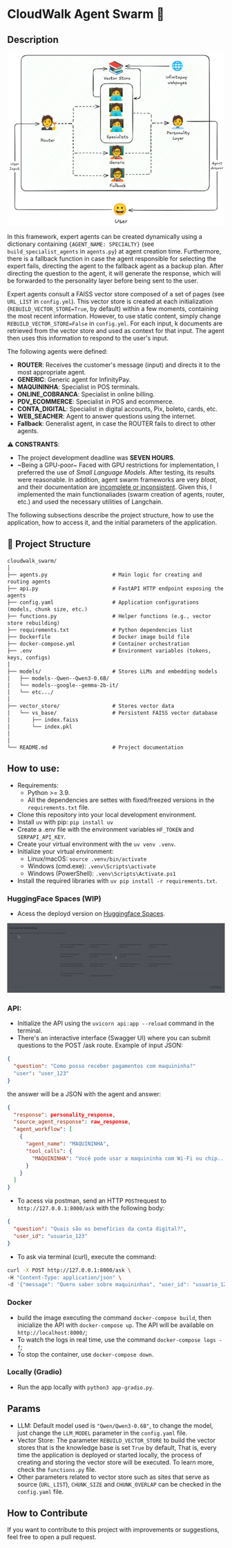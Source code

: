 # CloudWalk Agent Swarm 🐝
## Description
<img src="framework.png"> 

In this framework, expert agents can be created dynamically using a dictionary containing ``{AGENT_NAME: SPECIALTY}`` (see ``build_specialist_agents`` in ``agents.py``) at agent creation time. Furthermore, there is a fallback function in case the agent responsible for selecting the expert fails, directing the agent to the fallback agent as a backup plan. After directing the question to the agent, it will generate the response, which will be forwarded to the personality layer before being sent to the user.

Expert agents consult a FAISS vector store composed of a set of pages (see ``URL_LIST`` in ``config.yml``). This vector store is created at each initialization (``REBUILD_VECTOR_STORE=True``, by default) within a few moments, containing the most recent information. However, to use static content, simply change ``REBUILD_VECTOR_STORE=False`` in ``config.yml``. For each input, k documents are retrieved from the vector store and used as context for that input. The agent then uses this information to respond to the user's input.

The following agents were defined:
- **ROUTER**: Receives the customer's message (input) and directs it to the most appropriate agent.
- **GENERIC**: Generic agent for InfinityPay.
- **MAQUININHA**: Specialist in POS terminals.
- **ONLINE_COBRANCA**: Specialist in online billing.
- **PDV_ECOMMERCE**: Specialist in POS and ecommerce.
- **CONTA_DIGITAL**: Specialist in digital accounts, Pix, boleto, cards, etc.
- **WEB_SEACHER**: Agent to answer questions using the internet.
- **Fallback**: Generalist agent, in case the ROUTER fails to direct to other agents.

⚠️ **CONSTRANTS**: 
- The project development deadline was **SEVEN HOURS**.
- ~Being a GPU-poor~ Faced with GPU restrictions for implementation, I preferred the use of *Small Language Models*. After testing, its results were reasonable. In addition, agent swarm frameworks are very _bloat_, and their documentation are [incomplete or inconsistent](https://aiebr.substack.com/p/voce-nao-precisa-de-aum-framework). Given this, I implemented the main functionaliades (swarm creation of agents, router, etc.) and used the necessary utilities of Langchain.

The following subsections describe the project structure, how to use the application, how to access it, and the initial parameters of the application.

## 📂 Project Structure

```
cloudwalk_swarm/
│
├── agents.py                     # Main logic for creating and routing agents
├── api.py                        # FastAPI HTTP endpoint exposing the agents
├── config.yaml                   # Application configurations (models, chunk size, etc.)
├── functions.py                  # Helper functions (e.g., vector store rebuilding)
├── requirements.txt              # Python dependencies list
├── Dockerfile                    # Docker image build file
├── docker-compose.yml            # Container orchestration
├── .env                          # Environment variables (tokens, keys, configs)
│
├── models/                       # Stores LLMs and embedding models
│   ├── models--Qwen--Qwen3-0.6B/ 
│   └── models--google--gemma-2b-it/
│   └── etc.../
│
├── vector_store/                 # Stores vector data
│   └── vs_base/                  # Persistent FAISS vector database
│       ├── index.faiss
│       └── index.pkl
│
│
└── README.md                     # Project documentation
```

## How to use:
- Requirements:
  - Python >= 3.9.
  - All the dependencies are settes with fixed/freezed versions in the ``requirements.txt`` file.
- Clone this repository into your local development environment.
- Install ``uv`` with pip: ``pip install uv``
- Create a .env file with the environment variables ``HF_TOKEN`` and ``SERPAPI_API_KEY``.
- Create your virtual environment with the ``uv venv .venv``.
- Initialize your virtual environment:
  - Linux/macOS: ``source .venv/bin/activate``
  - Windows (cmd.exe): ``.venv\Scripts\activate``
  - Windows (PowerShell): ``.venv\Scripts\Activate.ps1``
- Install the required libraries with ``uv pip install -r requirements.txt``.

### HuggingFace Spaces (WIP)
- Acess the deployd version on [Huggingface Spaces](https://huggingface.co/spaces/k3ybladewielder/cloudwalk_swarm). 
<img src="demo2.gif"> 

### API:
- Initialize the API using the ``uvicorn api:app --reload`` command in the terminal.
- There's an interactive interface (Swagger UI) where you can submit questions to the POST /ask route. Example of input JSON:

```json
{
  "question": "Como posso receber pagamentos com maquininha?"
  "user": "user_123"
}

```
the answer will be a JSON with the agent and answer:

```json
{
  "response": personality_response,
  "source_agent_response": raw_response,
  "agent_workflow": [
    {
      "agent_name": "MAQUININHA",
      "tool_calls": {
        "MAQUININHA": "Você pode usar a maquininha com Wi-Fi ou chip..."
      }
    }
  ]
}

```

- To acess via postman, send an HTTP ``POST``request to ``http://127.0.0.1:8000/ask`` with the following body:

```json
{
  "question": "Quais são os benefícios da conta digital?",
  "user_id": "usuario_123"
}
```

- To ask via terminal (curl), execute the command:

```bash
curl -X POST http://127.0.0.1:8000/ask \
-H "Content-Type: application/json" \
-d '{"message": "Quero saber sobre maquininhas", "user_id": "usuario_123"}'
```

### Docker
- build the image executing the command ``docker-compose build``, then inicialize the API with ``docker-compose up``. The API will be available on ``http://localhost:8000/``;
- To watch the logs in real time, use the command ``docker-compose logs -f``;
- To stop the container, use ``docker-compose down``.

### Locally (Gradio)
- Run the app locally with ``python3 app-gradio.py``.

## Params
- LLM: Default model used is ``"Qwen/Qwen3-0.6B"``, to change the model, just change the ```LLM_MODEL``` parameter in the ```config.yaml``` file.
- Vector Store: The parameter ``REBUILD_VECTOR_STORE`` to build the vector stores that is the knowledge base is set ``True`` by default, That is, every time the application is deployed or started locally, the process of creating and storing the vector store will be executed. To learn more, check the ``functions.py`` file.
- Other parameters related to vector store such as sites that serve as source (``URL_LIST``), ``CHUNK_SIZE`` and ``CHUNK_OVERLAP`` can be checked in the ``config.yaml`` file.

## How to Contribute
If you want to contribute to this project with improvements or suggestions, feel free to open a pull request.  
